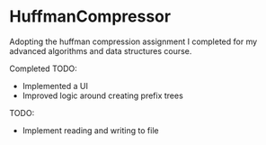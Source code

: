 # HuffmanCompressor
Adopting the huffman compression assignment I completed for my advanced algorithms and data structures course.

Completed TODO:
- Implemented a UI
- Improved logic around creating prefix trees

TODO:
- Implement reading and writing to file
